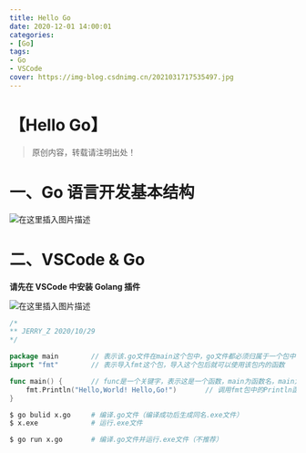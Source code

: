 ```yaml
---
title: Hello Go
date: 2020-12-01 14:00:01
categories:
- [Go]
tags:
- Go
- VSCode
cover: https://img-blog.csdnimg.cn/2021031717535497.jpg
---
```


# 【Hello Go】

> 原创内容，转载请注明出处！

# 一、Go 语言开发基本结构
![在这里插入图片描述](https://img-blog.csdnimg.cn/20210317175437338.png)

# 二、VSCode & Go

**请先在 VSCode 中安装 Golang 插件**

![在这里插入图片描述](https://img-blog.csdnimg.cn/20210317175437486.jpg)
```go
/*
** JERRY_Z 2020/10/29
*/

package main		// 表示该.go文件在main这个包中，go文件都必须归属于一个包中
import "fmt"		// 表示导入fmt这个包，导入这个包后就可以使用该包内的函数

func main() {		// func是一个关键字，表示这是一个函数，main为函数名，main为主函数，即程序的入口
	fmt.Println("Hello,World! Hello,Go!")		// 调用fmt包中的Println函数，用于输出
}
```

```bash
$ go bulid x.go   	# 编译.go文件（编译成功后生成同名.exe文件）
$ x.exe				# 运行.exe文件

$ go run x.go		# 编译.go文件并运行.exe文件（不推荐）
```
